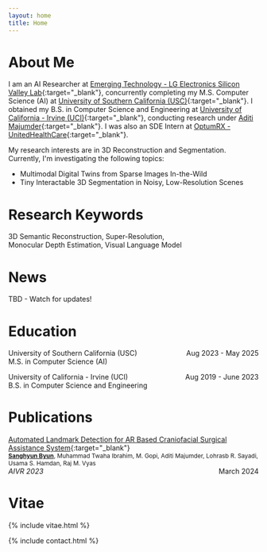 ```yaml
---
layout: home
title: Home
---
```


# About Me

I am an AI Researcher at [Emerging Technology - LG Electronics Silicon Valley Lab](https://www.lg.com/us){:target="_blank"}, concurrently completing my M.S. Computer Science (AI) at [University of Southern California (USC)](https://viterbischool.usc.edu){:target="_blank"}. I obtained my B.S. in Computer Science and Engineering at [University of California - Irvine (UCI)](https://cs.ics.uci.edu){:target="_blank"}, conducting research under [Aditi Majumder](https://ics.uci.edu/~majumder/){:target="_blank"}. I was also an SDE Intern at [OptumRX - UnitedHealthCare](https://www2.optumrx.com){:target="_blank"}.

My research interests are in 3D Reconstruction and Segmentation. Currently, I'm investigating the following topics:
- Multimodal Digital Twins from Sparse Images In-the-Wild
- Tiny Interactable 3D Segmentation in Noisy, Low-Resolution Scenes

# Research Keywords
3D Semantic Reconstruction, Super-Resolution, Monocular Depth Estimation, Visual Language Model

# News
TBD - Watch for updates!

# Education
University of Southern California (USC)
<span style="float:right;">Aug 2023 - May 2025</span>
<br/>
<span style="color:var(--color-text-highlight)">M.S. in Computer Science (AI)</span>

University of California - Irvine (UCI)
<span style="float:right;">Aug 2019 - June 2023</span>
<br/>
<span style="color:var(--color-text-highlight)">B.S. in Computer Science and Engineering</span>

# Publications
[Automated Landmark Detection for AR Based Craniofacial Surgical Assistance System](https://link.springer.com/chapter/10.1007/978-981-99-9018-4_5){:target="_blank"}
<br/>
<span style="font-size:0.85em"><u><b>Sanghyun Byun</b></u>, Muhammad Twaha Ibrahim, M. Gopi, Aditi Majumder, Lohrasb R. Sayadi, Usama S. Hamdan, Raj M. Vyas</span>
<br/>
<i>AIVR 2023</i>
<span style="float:right;">March 2024</span>

# Vitae
{% include vitae.html %}

{% include contact.html %}